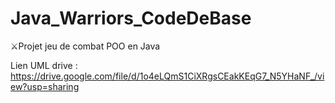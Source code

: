 # Java_Warriors_CodeDeBase
⚔️Projet jeu de combat POO en Java

Lien UML drive : 
https://drive.google.com/file/d/1o4eLQmS1CiXRgsCEakKEqG7_N5YHaNF_/view?usp=sharing
